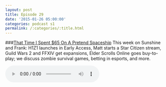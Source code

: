 ```yaml
---
layout: post
title: Episode 29
date: '2015-01-26 05:00:00'
categories: podcast s1
permalink: /:categories/:title.html
---
```


###[That Time I Spent $65 On A Pretend Spaceship](http://files.podcast.geeksinprogress.com/files/podcasts/1/s01e29_65DollarPretendSpaceship.mp3)
This week on Sunshine and Frank: H1Z1 launches in Early Access, Matt starts a Star Citizen stream, Guild Wars 2 and FFXIV get expansions, Elder Scrolls Online goes buy-to-play; we discuss zombie survival games, betting in esports, and more.

<audio controls>
  <source src="http://files.podcast.geeksinprogress.com/files/podcasts/1/s01e29_65DollarPretendSpaceship.mp3" 	type="audio/mpeg">
</audio>
